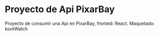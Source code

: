 # Proyecto de Api PixarBay

Proyecto de consumir una Api en PixarBay, 
fronted: React.
Maquetado: bootWatch  
